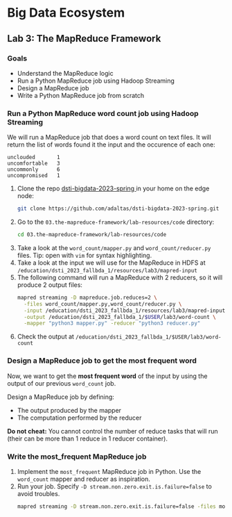 # Big Data Ecosystem

## Lab 3: The MapReduce Framework

### Goals

- Understand the MapReduce logic
- Run a Python MapReduce job using Hadoop Streaming
- Design a MapReduce job
- Write a Python MapReduce job from scratch

### Run a Python MapReduce word count job using Hadoop Streaming

We will run a MapReduce job that does a word count on text files. It will return the list of words found it the input and the occurence of each one:

```
unclouded       1
uncomfortable   3
uncommonly      6
uncompromised   1
```

1. Clone the repo [ dsti-bigdata-2023-spring
](https://github.com/adaltas/dsti-bigdata-2023-spring.git) in your home on the edge node:
   ```bash
   git clone https://github.com/adaltas/dsti-bigdata-2023-spring.git
   ```
2. Go to the `03.the-mapreduce-framework/lab-resources/code` directory:
   ```bash
   cd 03.the-mapreduce-framework/lab-resources/code
   ```
3. Take a look at the `word_count/mapper.py` and `word_count/reducer.py` files. Tip: open with `vim` for syntax highlighting.
4. Take a look at the input we will use for the MapReduce in HDFS at `/education/dsti_2023_fallbda_1/resources/lab3/mapred-input`
5. The following command will run a MapReduce with 2 reducers, so it will produce 2 output files:
   ```bash
   mapred streaming -D mapreduce.job.reduces=2 \
     -files word_count/mapper.py,word_count/reducer.py \
     -input /education/dsti_2023_fallbda_1/resources/lab3/mapred-input \
     -output /education/dsti_2023_fallbda_1/$USER/lab3/word-count \
     -mapper "python3 mapper.py" -reducer "python3 reducer.py"
   ```
6. Check the output at `/education/dsti_2023_fallbda_1/$USER/lab3/word-count`

### Design a MapReduce job to get the most frequent word

Now, we want to get the **most frequent word** of the input by using the output of our previous `word_count` job.

Design a MapReduce job by defining:

- The output produced by the mapper
- The computation performed by the reducer

**Do not cheat:** You cannot control the number of reduce tasks that will run (their can be more than 1 reduce in 1 reducer container).

### Write the most_frequent MapReduce job

1. Implement the `most_frequent` MapReduce job in Python. Use the `word_count` mapper and reducer as inspiration.
2. Run your job. Specify `-D stream.non.zero.exit.is.failure=false` to avoid troubles.
   ```sh
   mapred streaming -D stream.non.zero.exit.is.failure=false -files most_frequent/mapper.py,most_frequent/reducer.py -input /education/dsti_2023_fallbda_1/$USER/lab3/word-count -output /education/dsti_2023_fallbda_1/$USER/lab3/most-frequent -mapper "python3 mapper.py" -reducer "python3 reducer.py"
   ```
